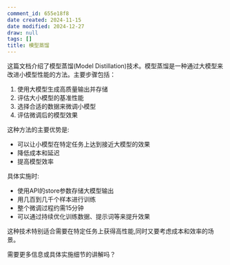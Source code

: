 ```yaml
---
comment_id: 655e18f8
date created: 2024-11-15
date modified: 2024-12-27
draw: null
tags: []
title: 模型蒸馏
---
```

这篇文档介绍了模型蒸馏(Model Distillation)技术。模型蒸馏是一种通过大模型来改进小模型性能的方法。主要步骤包括：

1. 使用大模型生成高质量输出并存储
2. 评估大小模型的基准性能
3. 选择合适的数据来微调小模型
4. 评估微调后的模型效果

这种方法的主要优势是:

- 可以让小模型在特定任务上达到接近大模型的效果
- 降低成本和延迟
- 提高模型效率

具体实施时:

- 使用API的store参数存储大模型输出
- 用几百到几千个样本进行训练
- 整个微调过程约需15分钟
- 可以通过持续优化训练数据、提示词等来提升效果

这种技术特别适合需要在特定任务上获得高性能,同时又要考虑成本和效率的场景。

需要更多信息或具体实施细节的讲解吗？
